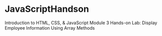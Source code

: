 # JavaScriptHandson
Introduction to HTML, CSS, &amp; JavaScript Module 3 Hands-on Lab: Display Employee Information Using Array Methods
